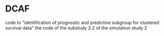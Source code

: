 # DCAF
code to "identification of prognostic and predictive subgroup for clustered survival data"
the code of the substudy 2.2 of the simulation study 2
